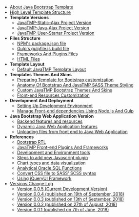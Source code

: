*   [About Java Bootstrap Template](/pages/java-bootstrap-admin-dashboard-template "About Java Bootstrap Admin And Dashboard Components Template")
*   [High Level Template Structure](/pages/high-level-template-structure "High Level JavaTMP Template Folders And Files Structure")
*   **Template Versions**
    *   [JavaTMP-Static-Ajax Project Version](/pages/javatmp-static-ajax-project-version "Java Bootstrap Admin and Dashboard Template")
    *   [JavaTMP-Java-Ajax Project Version](/pages/javatmp-java-ajax-project-version "Java Dynamic LTR/RTL multi-language Bootstrap Admin and Dashboard Web Application Version")
    *   [JavaTMP-User-Starter Project Version](/pages/javatmp-user-starter-project-version "Advanced Dynamic Java Bootstrap LTR/RTL multi languages User Management Web application Template")
*   **Files Structure**
    *   [NPM's package.json file](/pages/javatmp-npms-package-json-file "JavaTMP Main Node.js NPM package.json file")
    *   [Gulp's gulpfile.js build file](/pages/gulp-build-file)
    *   [Frameworks And Plugins Files](/pages/javatmp-frontend-frameworks-and-plugins-files "JavaTMP Front-end Frameworks and Plugins Files")
    *   [HTML Files](/pages/javatmp-html-files "JavaTMP HTML Files")
*   **Template Layout**
    *   [Default JavaTMP Template Layout](/pages/default-javatmp-template-layout "Default JavaTMP Template Layout")
*   **Templates Themes And Skins**
    *   [Preparing Template for Bootstrap customization](/pages/preparing-template-for-bootstrap-customization "preparing template for bootstrap SASS customization")
    *   [Anatomy Of Bootstrap And JavaTMP SASS Theme Styling](/pages/anatomy-of-bootstrap-and-javatmp-sass-theme-styling "Anatomy Of Bootstrap And JavaTMP SASS Theme Styling")
    *   [Custom JavaTMP Bootstrap Themes And Skins](/pages/custom-javatmp-bootstrap-themes-and-skins "Custom JavaTMP Bootstrap Themes And Skins")
    *   [Front-end Resources Customization](/pages/javatmp-frontend-resources-customization "JavaTMP Front-end Resources Customization")
*   **Development And Deployment**
    *   [Setting Up Development Environment](/pages/setting-up-development-environment)
    *   [Manage Front-end dependencies Using Node.js And Gulp](/pages/manage-front-end-dependencies-using-node-js-and-gulp "Manage Front-end Dependencies Using Node.js And Gulp tools")
*   **Java Bootstrap Web Application Version**
    *   [Backend features and resources](/pages/java-bootstrap-backend-features-and-resources "dynamic java bootstrap backend features and resources")
    *   [Dynamic Java Web Application features](/pages/dynamic-java-bootstrap-web-application-features "Main Dynamic Features of Java Bootstrap Web Application")
    *   [Uploading files from front end to Java Web Application](/pages/uploading-files-from-front-end-to-java-web-application "Uploading files from front end web browsers to Java Web Applications")
*   **References**
    *   [Bootstrap RTL](/pages/bootstrap-rtl-support-modifications "JavaTMP Bootstrap RTL support and modifications")
    *   [JavaTMP Front-end Plugins And Frameworks](/pages/javatmp-front-end-plugins-and-frameworks)
    *   [Development and Environment tools](/pages/development-and-environment-tools)
    *   [Steps to add new Javascript plugin](/pages/steps-to-add-new-javascript-plugin)
    *   [Chart types and data visualization](/pages/chart-types-and-data-visualization)
    *   [Analytical Oracle SQL Functions](/pages/analytical-oracle-sql-functions)
    *   [Convert CSS file to SASS' SCSS syntax](/pages/convert-css-to-scss-syntax)
    *   [Using jQueryUI Framework](/pages/using-jqueryui-framework-with-bootstrap-template "Using jQueryUI Framework With Bootstrap Template")
*   [Versions Change Log](/pages/java-bootstrap-template-versions-change-log)
    *   [Version 0.0.5 (Current Development Version)](/pages/java-bootstrap-template-version-0-0-5)
    *   [Version 0.0.4 (published on 19th of September, 2018)](/pages/java-bootstrap-template-version-0-0-4)
    *   [Version 0.0.3 (published on 13th of September, 2018)](/pages/java-bootstrap-template-version-0-0-3)
    *   [Version 0.0.2 (published on 27th of August, 2018)](/pages/java-bootstrap-template-version-0-0-2)
    *   [Version 0.0.1 (published on 7th of June, 2018)](/pages/java-bootstrap-template-version-0-0-1)